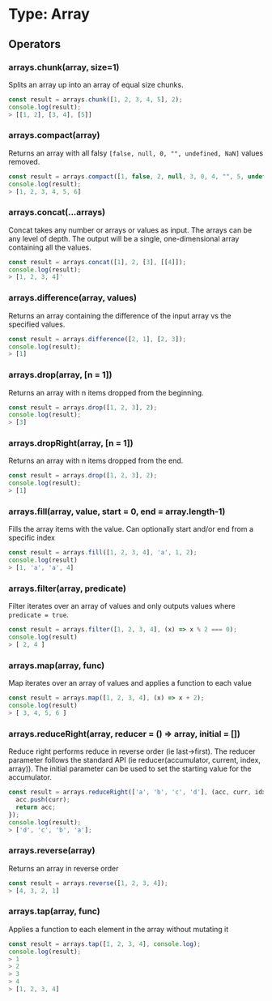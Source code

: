 # Type: Array

## Operators

### arrays.chunk(array, size=1)

Splits an array up into an array of equal size chunks.

```javascript
const result = arrays.chunk([1, 2, 3, 4, 5], 2);
console.log(result);
> [[1, 2], [3, 4], [5]]
```

### arrays.compact(array)

Returns an array with all falsy `[false, null, 0, "", undefined, NaN]` values removed.

```javascript
const result = arrays.compact([1, false, 2, null, 3, 0, 4, "", 5, undefined, 6, NaN]);
console.log(result);
> [1, 2, 3, 4, 5, 6]
```

### arrays.concat(...arrays)

Concat takes any number or arrays or values as input. The arrays can be any level of depth. The output will be a single, one-dimensional array containing all the values.

```javascript
const result = arrays.concat([1], 2, [3], [[4]]);
console.log(result);
> [1, 2, 3, 4]'
```

### arrays.difference(array, values)

Returns an array containing the difference of the input array vs the specified values.

```javascript
const result = arrays.difference([2, 1], [2, 3]);
console.log(result);
> [1]
```

### arrays.drop(array, [n = 1])

Returns an array with n items dropped from the beginning.

```javascript
const result = arrays.drop([1, 2, 3], 2);
console.log(result);
> [3]
```

### arrays.dropRight(array, [n = 1])

Returns an array with n items dropped from the end.

```javascript
const result = arrays.drop([1, 2, 3], 2);
console.log(result);
> [1]
```

### arrays.fill(array, value, start = 0, end = array.length-1)

Fills the array items with the value. Can optionally start and/or end from a specific index

```javascript
const result = arrays.fill([1, 2, 3, 4], 'a', 1, 2);
console.log(result)
> [1, 'a', 'a', 4]
```

### arrays.filter(array, predicate)

Filter iterates over an array of values and only outputs values where `predicate = true`.

```javascript
const result = arrays.filter([1, 2, 3, 4], (x) => x % 2 === 0);
console.log(result)
> [ 2, 4 ]
```

### arrays.map(array, func)

Map iterates over an array of values and applies a function to each value

```javascript
const result = arrays.map([1, 2, 3, 4], (x) => x + 2);
console.log(result)
> [ 3, 4, 5, 6 ]
```

### arrays.reduceRight(array, reducer = () => array, initial = [])

Reduce right performs reduce in reverse order (ie last->first). The reducer parameter follows the standard API (ie reducer(accumulator, current, index, array)). The initial parameter can be used to set the starting value for the accumulator.

```javascript
const result = arrays.reduceRight(['a', 'b', 'c', 'd'], (acc, curr, idx, arr) => {
  acc.push(curr);
  return acc;
});
console.log(result);
> ['d', 'c', 'b', 'a'];
```

### arrays.reverse(array)

Returns an array in reverse order

```javascript
const result = arrays.reverse([1, 2, 3, 4]);
> [4, 3, 2, 1]
```

### arrays.tap(array, func)

Applies a function to each element in the array without mutating it

```javascript
const result = arrays.tap([1, 2, 3, 4], console.log);
console.log(result);
> 1
> 2
> 3
> 4
> [1, 2, 3, 4]
```
